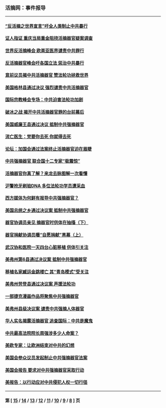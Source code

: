 ### 活摘网：事件报导
---
#### [“反活摘之世界宣言”吁全人类制止中共暴行](../../pages/nf5877/n13259730.md?10190430) 
#### [证人指证 重庆当局重金阻挠活摘器官疑案调查](../../pages/nf5877/n13259127.md?10190430) 
#### [世界反活摘峰会 欧美亚医界谴责中共罪行](../../pages/nf5877/n13253550.md?10190430) 
#### [反活摘器官峰会吁各国立法 惩治中共暴行](../../pages/nf5877/n13245052.md?10190430) 
#### [意前议员揭中共活摘器官 赞法轮功拯救世界](../../pages/nf5877/n13203445.md?10190430) 
#### [美国格林县通过决议 强烈谴责中共活摘器官](../../pages/nf5877/n13119367.md?10190430) 
#### [国际宗教峰会专场：中共迫害法轮功加剧](../../pages/nf5877/n13088279.md?10190430) 
#### [破冰之战 揭开中共活摘器官罪的台前幕后](../../pages/nf5877/n13082457.md?10190430) 
#### [美国威廉王县通过决议 抵制中共强摘器官](../../pages/nf5877/n13056521.md?10190430) 
#### [流亡医生：党要你去死 你就得去死](../../pages/nf5877/n13052835.md?10190430) 
#### [论坛：加国会通过法案终止活摘器官迫在眉睫](../../pages/nf5877/n13029839.md?10190430) 
#### [中共强摘器官 联合国十二专家“极震惊”](../../pages/nf5877/n13024313.md?10190430) 
#### [活摘器官你真了解？来龙去脉图解一次看懂](../../pages/nf5877/n13013820.md?10190430) 
#### [沪警抢牙刷验DNA 多位法轮功学员遭采血](../../pages/nf5877/n12969218.md?10190430) 
#### [西方媒体为何鲜有报导中共强摘器官？](../../pages/nf5877/n12932034.md?10190430) 
#### [美国总统之乡通过决议案 抵制中共强摘器官](../../pages/nf5877/n12908242.md?10190430) 
#### [器官协调员亲见 摘器官时供体在抽搐（下）](../../pages/nf5877/n12898622.md?10190430) 
#### [器官捐献协调员曝“自愿捐献”黑幕（上）](../../pages/nf5877/n12878830.md?10190430) 
#### [武汉协和医院一天四台心脏移植 供体引关注](../../pages/nf5877/n12863175.md?10190430) 
#### [美弗州第6县通过决议案 抵制中共强摘器官](../../pages/nf5877/n12805218.md?10190430) 
#### [移植名家臧运金跳楼亡 其“青岛模式”受关注](../../pages/nf5877/n12803746.md?10190430) 
#### [美弗州劳登县通过决议案 声援法轮功](../../pages/nf5877/n12785715.md?10190430) 
#### [一部捷克漫画作品将聚焦中共强摘器官](../../pages/nf5877/n12785954.md?10190430) 
#### [美弗州县级决议案 谴责中共强摘人体器官](../../pages/nf5877/n12721290.md?10190430) 
#### [华人实名揭露活摘器官 追查国际：中共是魔鬼](../../pages/nf5877/n12691724.md?10190430) 
#### [中共最高法院院长周强涉多少人命案？](../../pages/nf5877/n12678074.md?10190430) 
#### [美欧专家：让欧洲结束对中共的幻想](../../pages/nf5877/n12652921.md?10190430) 
#### [美国会参众议员发起制止中共强摘器官法案](../../pages/nf5877/n12627668.md?10190430) 
#### [美国会报告 要求对中共强摘器官采取行动](../../pages/nf5877/n12448233.md?10190430) 
#### [美报告：以行动应对中共侵犯人权一切行径](../../pages/nf5877/n12443204.md?10190430) 

---
#### 第 [ [15](./15.md?10190430) / [14](./14.md?10190430) / [13](./13.md?10190430) / [12](./12.md?10190430) / [11](./11.md?10190430) / [10](./10.md?10190430) / [9](./9.md?10190430) / [8](./8.md?10190430) ] 页
